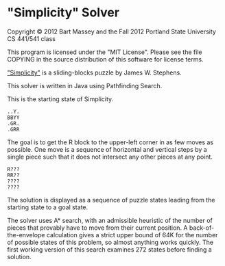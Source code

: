 # "Simplicity" Solver
Copyright © 2012 Bart Massey and the Fall 2012 Portland State University CS 441/541 class

This program is licensed under the "MIT License".
Please see the file COPYING in the source
distribution of this software for license terms.

["Simplicity"](http://www.puzzlebeast.com/slidingblock/index.html)
is a sliding-blocks puzzle by James W. Stephens.

This solver is written in Java using Pathfinding Search.

This is the starting state of Simplicity.

    ..Y.
    BBYY
    .GR.
    .GRR

The goal is to get the R block to the upper-left corner in
as few moves as possible. One move is a sequence of
horizontal and vertical steps by a single piece such that it
does not intersect any other pieces at any point.

    R???
    RR??
    ????
    ????

The solution is displayed as a sequence of puzzle states
leading from the starting state to a goal state.

The solver uses A* search, with an admissible heuristic of
the number of pieces that provably have to move from their
current position. A back-of-the-envelope calculation gives a
strict upper bound of 64K for the number of possible states
of this problem, so almost anything works quickly. The first
working version of this search examines 272 states before
finding a solution.
